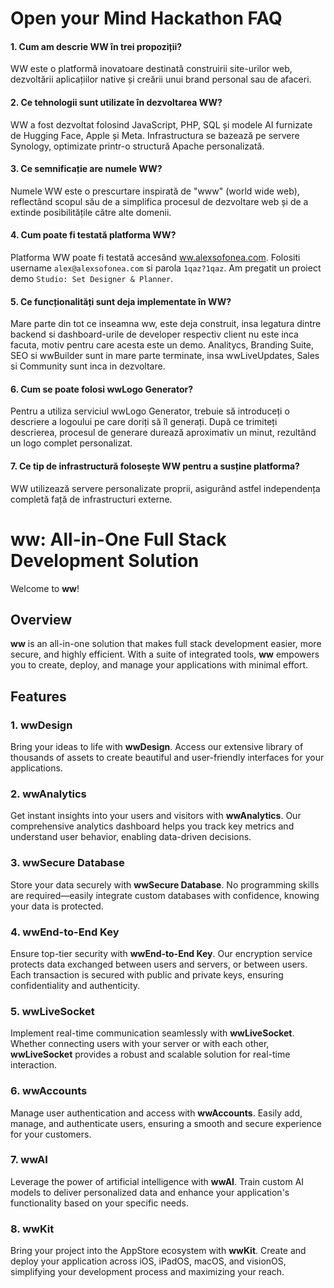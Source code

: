 # Open your Mind Hackathon FAQ

#### 1.⁠ ⁠Cum am descrie WW în trei propoziții?
WW este o platformă inovatoare destinată construirii site-urilor web, dezvoltării aplicațiilor native și creării unui brand personal sau de afaceri. 

#### 2.⁠ ⁠Ce tehnologii sunt utilizate în dezvoltarea WW?  
WW a fost dezvoltat folosind JavaScript, PHP, SQL și modele AI furnizate de Hugging Face, Apple și Meta. Infrastructura se bazează pe servere Synology, optimizate printr-o structură Apache personalizată.  

#### 3.⁠ ⁠Ce semnificație are numele WW?
Numele WW este o prescurtare inspirată de "www" (world wide web), reflectând scopul său de a simplifica procesul de dezvoltare web și de a extinde posibilitățile către alte domenii.  

#### 4.⁠ ⁠Cum poate fi testată platforma WW?
Platforma WW poate fi testată accesând [ww.alexsofonea.com](https://ww.alexsofonea.com).
Folositi username `alex@alexsofonea.com` si parola `1qaz?1qaz`.
Am pregatit un proiect demo `Studio: Set Designer & Planner`.  

#### 5.⁠ ⁠Ce funcționalități sunt deja implementate în WW?
Mare parte din tot ce inseamna ww, este deja construit, insa legatura dintre backend si dashboard-urile de developer respectiv client nu este inca facuta, motiv pentru care acesta este un demo. Analitycs, Branding Suite, SEO si wwBuilder sunt in mare parte terminate, insa wwLiveUpdates, Sales si Community sunt inca in dezvoltare.

#### 6.⁠ ⁠Cum se poate folosi wwLogo Generator?
Pentru a utiliza serviciul wwLogo Generator, trebuie să introduceți o descriere a logoului pe care doriți să îl generați. După ce trimiteți descrierea, procesul de generare durează aproximativ un minut, rezultând un logo complet personalizat.  

#### 7.⁠ ⁠Ce tip de infrastructură folosește WW pentru a susține platforma?
WW utilizează servere personalizate proprii, asigurând astfel independența completă față de infrastructuri externe.



# ww: All-in-One Full Stack Development Solution

Welcome to **ww**!

## Overview

**ww** is an all-in-one solution that makes full stack development easier, more secure, and highly efficient. With a suite of integrated tools, **ww** empowers you to create, deploy, and manage your applications with minimal effort.

## Features

### 1. wwDesign
Bring your ideas to life with **wwDesign**. Access our extensive library of thousands of assets to create beautiful and user-friendly interfaces for your applications.

### 2. wwAnalytics
Get instant insights into your users and visitors with **wwAnalytics**. Our comprehensive analytics dashboard helps you track key metrics and understand user behavior, enabling data-driven decisions.

### 3. wwSecure Database
Store your data securely with **wwSecure Database**. No programming skills are required—easily integrate custom databases with confidence, knowing your data is protected.

### 4. wwEnd-to-End Key
Ensure top-tier security with **wwEnd-to-End Key**. Our encryption service protects data exchanged between users and servers, or between users. Each transaction is secured with public and private keys, ensuring confidentiality and authenticity.

### 5. wwLiveSocket
Implement real-time communication seamlessly with **wwLiveSocket**. Whether connecting users with your server or with each other, **wwLiveSocket** provides a robust and scalable solution for real-time interaction.

### 6. wwAccounts
Manage user authentication and access with **wwAccounts**. Easily add, manage, and authenticate users, ensuring a smooth and secure experience for your customers.

### 7. wwAI
Leverage the power of artificial intelligence with **wwAI**. Train custom AI models to deliver personalized data and enhance your application's functionality based on your specific needs.

### 8. wwKit
Bring your project into the AppStore ecosystem with **wwKit**. Create and deploy your application across iOS, iPadOS, macOS, and visionOS, simplifying your development process and maximizing your reach.